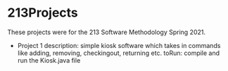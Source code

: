 # 213Projects

These projects were for the 213 Software Methodology Spring 2021.
- Project 1
  description: simple kiosk software which takes in commands like adding, removing, checkingout, returning etc.
  toRun: compile and run the Kiosk.java file
  
  
